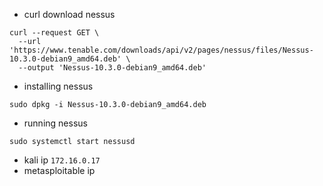  - curl download nessus
```
curl --request GET \
  --url 'https://www.tenable.com/downloads/api/v2/pages/nessus/files/Nessus-10.3.0-debian9_amd64.deb' \
  --output 'Nessus-10.3.0-debian9_amd64.deb'
```
 - installing nessus

```
sudo dpkg -i Nessus-10.3.0-debian9_amd64.deb         
```
 - running nessus

```
sudo systemctl start nessusd
```
 - kali ip
```172.16.0.17```
 - metasploitable ip
```172.16.0.22

